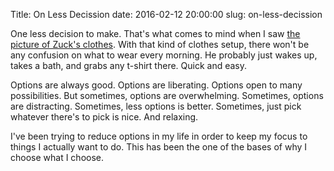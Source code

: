 Title: On Less Decission
date: 2016-02-12 20:00:00
slug: on-less-decission

One less decision to make. That's what comes to mind when
I saw [the picture of Zuck's clothes](https://www.facebook.com/photo.php?fbid=10102616790362931&set=a.529237706231.2034669.4&type=3).
With that kind of clothes setup, there won't be any confusion on what to wear every morning.
He probably just wakes up, takes a bath, and grabs any t-shirt there. Quick and easy.

Options are always good. Options are liberating. Options open to many possibilities.
But sometimes, options are overwhelming.
Sometimes, options are distracting. Sometimes, less options is better.
Sometimes, just pick whatever there's to pick is nice. And relaxing.

I've been trying to reduce options in my life  in order to keep my focus to things I actually want to do.
This has been the one of the bases of why I choose what I choose.

